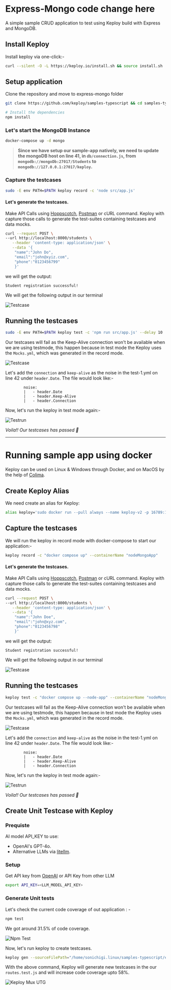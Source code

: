 # Express-Mongo code change here

A simple sample CRUD application to test using Keploy build with Express and MongoDB.

## Install Keploy
Install keploy via one-click:-

```bash
curl --silent -O -L https://keploy.io/install.sh && source install.sh
```

## Setup application
Clone the repository and move to express-mongo folder
```bash
git clone https://github.com/keploy/samples-typescript && cd samples-typescript/express-mongoose

# Install the dependencies
npm install
```

### Let's start the MongoDB Instance
```zsh
docker-compose up -d mongo
```

> **Since we have setup our sample-app natively, we need to update the mongoDB host on line 41, in `db/connection.js`, from `mongodb://mongoDb:27017/Students` to `mongodb://127.0.0.1:27017/keploy`.**

### Capture the testcases

```bash
sudo -E env PATH=$PATH keploy record -c 'node src/app.js'
```

#### Let's generate the testcases.
Make API Calls using [Hoppscotch](https://hoppscotch.io), [Postman](https://postman.com) or cURL command. Keploy with capture those calls to generate the test-suites containing testcases and data mocks.

```bash
curl --request POST \
--url http://localhost:8000/students \
   --header 'content-type: application/json' \
   --data '{
    "name":"John Do",
    "email":"john@xyiz.com",
    "phone":"0123456799"
    }'
```

we will get the output:

```
Student registration successful!
```

We will get the following output in our terminal

![Testcase](./img/testcase-node.png)

## Running the testcases

```bash
sudo -E env PATH=$PATH keploy test -c 'npm run src/app.js' --delay 10
```

Our testcases will fail as the Keep-Alive connection won't be available when we are using testmode, this happen because in test mode the Keploy uses the `Mocks.yml`, which was generated in the record mode.

![Testcase](./img/testrun-node-fail.png)

Let's add the `connection` and `keep-alive` as the noise in the test-1.yml on line 42 under `header.Date`. The file would look like:-
```
        noise:
        |   - header.Date
        |   - header.Keep-Alive
        |   - header.Connection
```

Now, let's run the keploy in test mode again:-

![Testrun](./img/testrun-node-pass.png)

*Voila!! Our testcases has passed 🌟*

---

# Running sample app using docker

Keploy can be used on Linux & Windows through Docker, and on MacOS by the help of [Colima](https://docs.keploy.io/docs/server/macos/installation/#using-colima).

## Create Keploy Alias
We need create an alias for Keploy:
```bash
alias keploy='sudo docker run --pull always --name keploy-v2 -p 16789:16789 --privileged --pid=host -it -v $(pwd):$(pwd) -w $(pwd) -v /sys/fs/cgroup:/sys/fs/cgroup -v /sys/kernel/debug:/sys/kernel/debug -v /sys/fs/bpf:/sys/fs/bpf -v /var/run/docker.sock:/var/run/docker.sock --rm ghcr.io/keploy/keploy'
```

## Capture the testcases
 
We will run the keploy in record mode with docker-compose to start our application:-
```bash
keploy record -c "docker compose up" --containerName "nodeMongoApp"
```

#### Let's generate the testcases.
Make API Calls using [Hoppscotch](https://hoppscotch.io), [Postman](https://postman.com) or cURL command. Keploy with capture those calls to generate the test-suites containing testcases and data mocks.

```bash
curl --request POST \
--url http://localhost:8000/students \
   --header 'content-type: application/json' \
   --data '{
    "name":"John Doe",
    "email":"john@xyz.com",
    "phone":"0123456798"
    }'
```

we will get the output:

```
Student registration successful!
```

We will get the following output in our terminal

![Testcase](./img/testcase-node.png)


## Running the testcases

```bash
keploy test -c "docker compose up --node-app" --containerName "nodeMongoApp" --delay 10
```

Our testcases will fail as the Keep-Alive connection won't be available when we are using testmode, this happen because in test mode the Keploy uses the `Mocks.yml`, which was generated in the record mode.

![Testcase](./img/testrun-node-fail.png)

Let's add the `connection` and `keep-alive` as the noise in the test-1.yml on line 42 under `header.Date`. The file would look like:-
```
        noise:
        |   - header.Date
        |   - header.Keep-Alive
        |   - header.Connection
```

Now, let's run the keploy in test mode again:-

![Testrun](./img/testrun-node-pass.png)

*Voila!! Our testcases has passed 🌟*

## Create Unit Testcase with Keploy

### Prequiste
AI model API_KEY to use:

- OpenAI's GPT-4o.
- Alternative LLMs via [litellm](https://github.com/BerriAI/litellm?tab=readme-ov-file#quick-start-proxy---cli).

### Setup 

Get API key from [OpenAI](https://platform.openai.com/) or API Key from other LLM

```bash
export API_KEY=<LLM_MODEL_API_KEY>
```

### Generate Unit tests

Let's check the current code coverage of out application : - 

```bash
npm test
```
We got around 31.5% of code coverage.

![Npm Test](./img/node-utg.png?raw=true)

Now, let's run keploy to create testcases.

```bash
keploy gen --sourceFilePath="/home/sonichigi.linux/samples-typescript/express-mongoose/src/routes/routes.js" --testFilePath="/home/sonichigi.linux/samples-typescript/express-mongoose/test/routes.test.js" --testCommand="npm test" --coverageReportPath="/home/sonichigi.linux/samples-typescript/express-mongoose/coverage/cobertura-coverage.xml"
```

With the above command, Keploy will generate new testcases in the our `routes.test.js` and will increase code coverage upto 58%.

![Keploy Mux UTG](./img/node-utg-codecov.png?raw=true)
